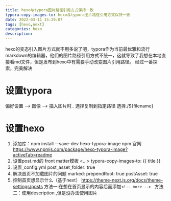 ```yaml
---
title: hexo与typora图片路径引用方式保持一致
typora-copy-images-to: hexo与typora图片路径引用方式保持一致
date: 2022-03-11 15:29:07
tags: [hexo,next]
categories: hexo
description: 
---
```

hexo的变态引入图片方式就不用多说了吧，typora作为当前最优雅和流行markdown的编辑器，他们的图片路径引用方式不统一，这就导致了我想在本地直接看md文件，但是发布到hexo中有需要手动改变图片引用路径。
经过一番探索，完美解决
# 设置typora 
偏好设置 --> 图像 --> 插入图片时..
选择复制到指定路径 选择./${filename}
# 设置hexo
1. 添加库：npm install --save-dev hexo-typora-image
npm 官网 https://www.npmjs.com/package/hexo-typora-image?activeTab=readme
2. 设置post.md的 front matter模板
<...>
typora-copy-images-to: {{ title }}
3. 设置_config.yml 
post_asset_folder: true
4. 解决首页不加载图片的问题
marked:
  prependRoot: true
  postAsset: true
5. 控制首页想显示什么（基于next）
https://theme-next.js.org/docs/theme-settings/posts
方法一:在想在首页显示的内容后面添加`<!-- more --> `
方法二：使用description ,但是没办法使用图片